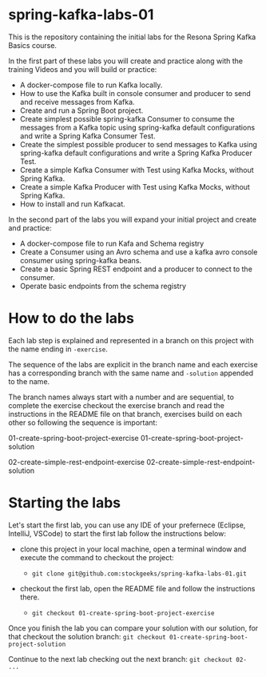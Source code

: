 # spring-kafka-labs-01

This is the repository containing the initial labs for the Resona Spring Kafka Basics course. 

In the first part of these labs you will create and practice along with the training Videos and you will build or practice: 

- A docker-compose file to run Kafka locally.
- How to use the Kafka built in console consumer and producer to send and receive messages from Kafka.
- Create and run a Spring Boot project.
- Create simplest possible spring-kafka Consumer to consume the messages from a Kafka topic using spring-kafka default configurations and write a Spring Kafka Consumer Test.
- Create the simplest possible producer to send messages to Kafka using spring-kafka default configurations and write a Spring Kafka Producer Test.
- Create a simple Kafka Consumer with Test using Kafka Mocks, without Spring Kafka.
- Create a simple Kafka Producer with Test using Kafka Mocks, without Spring Kafka.
- How to install and run Kafkacat.

In the second part of the labs you will expand your initial project and create and practice: 

- A docker-compose file to run Kafa and Schema registry
- Create a Consumer using an Avro schema and use a kafka avro console consumer using spring-kafka beans.
- Create a basic Spring REST endpoint and a producer to connect to the consumer.
- Operate basic endpoints from the schema registry


# How to do the labs

Each lab step is explained and represented in a branch on this project with the name ending in `-exercise`. 

The sequence of the labs are explicit in the branch name and each exercise has a corresponding branch with the same name and `-solution` appended to the name. 

The branch names always start with a number and are sequential, to complete the exercise checkout the exercise branch and read the instructions in the README file on that branch, exercises build on each other so following the sequence is important: 

01-create-spring-boot-project-exercise
01-create-spring-boot-project-solution

02-create-simple-rest-endpoint-exercise
02-create-simple-rest-endpoint-solution

# Starting the labs

Let's start the first lab, you can use any IDE of your prefernece (Eclipse, IntelliJ, VSCode) to start the first lab follow the instructions below: 

- clone this project in your local machine, open a terminal window and execute the command to checkout the project: 
    - `git clone git@github.com:stockgeeks/spring-kafka-labs-01.git`

- checkout the first lab, open the README file and follow the instructions there.
    - `git checkout 01-create-spring-boot-project-exercise`  

Once you finish the lab you can compare your solution with our solution, for that checkout the solution branch: `git checkout 01-create-spring-boot-project-solution`

Continue to the next lab checking out the next branch: `git checkout 02- ... `


